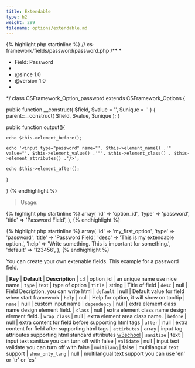 ```yaml
---
title: Extendable
type: h2
weight: 299
filename: options/extendable.md
---
```


{% highlight php startinline %}
// cs-framework/fields/password/password.php
/**
 *
 * Field: Password
 *
 * @since 1.0
 * @version 1.0
 *
 */
class CSFramework_Option_password extends CSFramework_Options {

  public function __construct( $field, $value = '', $unique = '' ) {
    parent::__construct( $field, $value, $unique );
  }

  public function output(){

    echo $this->element_before();

    echo '<input type="password" name="'. $this->element_name() .'" value="'. $this->element_value() .'"'. $this->element_class() . $this->element_attributes() .'/>';

    echo $this->element_after();

  }

}
{% endhighlight %}

> Usage:

{% highlight php startinline %}
array(
  'id'    => 'option_id',
  'type'  => 'password',
  'title' => 'Password Field',
),
{% endhighlight %}

{% highlight php startinline %}
array(
  'id'      => 'my_first_option',
  'type'    => 'password',
  'title'   => 'Password Field',
  'desc'    => 'This is my extendable option.',
  'help'    => 'Write something. This is important for something.',
  'default' => '123456',
),
{% endhighlight %}

You can create your own extenable fields. This example for a password field.

| **Key**          | **Default** | **Description**
| `id`             | option_id   | an unique name use nice name
| `type`           | text        | type of option
| `title`          | string      | Title of field
| `desc`           | null        | Field Decription, you can write html
| `default`        | null        | Default value for field when start framework
| `help`           | null        | Help for option, it will show on tooltip
| `name`           | null        | custom input name
| `dependency`     | null        | extra element class name design element field.
| `class`          | null        | extra element class name design element field.
| `wrap_class`     | null        | extra element area class name.
| `before`         | null        | extra content for field before supporting html tags
| `after`          | null        | extra content for field after supporting html tags
| `attirbutes`     | array       | input tag attributes supporting html standard attributes [w3school](http://www.w3schools.com/tags/tag_input.asp)
| `sanitize`       | text        | input text sanitize you can turn off with false
| `validate`       | null        | input text validate you can turn off with false
| `multilang`      | false       | multilangual text support
| `show_only_lang` | null        | multilangual text support you can use 'en' or 'tr' or 'es'
